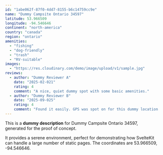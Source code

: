 ```yaml
---
id: "1abe062f-87f0-4dd7-8155-b6c14759cc9e"
name: "Dummy Campsite Ontario 34597"
latitude: 53.966509
longitude: -94.546646
continent: "north-america"
country: "canada"
region: "ontario"
amenities:
  - "fishing"
  - "dog-friendly"
  - "trash"
  - "RV-suitable"
images:
  - "https://res.cloudinary.com/demo/image/upload/v1/sample.jpg"
reviews:
  - author: "Dummy Reviewer A"
    date: "2025-02-021"
    rating: 4
    comment: "A nice, quiet dummy spot with some basic amenities."
  - author: "Dummy Reviewer B"
    date: "2025-09-025"
    rating: 4
    comment: "Found it easily. GPS was spot on for this dummy location."
---
```


This is a **dummy description** for Dummy Campsite Ontario 34597, generated for the proof of concept.

It provides a serene environment, perfect for demonstrating how SvelteKit can handle a large number of static pages. The coordinates are 53.966509, -94.546646.
